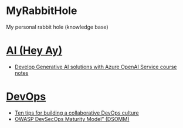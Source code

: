 # MyRabbitHole

My personal rabbit hole (knowledge base)

# [AI (Hey Ay)](./Posts/AI/)
* [Develop Generative AI solutions with Azure OpenAI Service course notes](./Posts/AI/Azure_OpenAI_Services.md)

# [DevOps](./Posts/DevOps)
* [Ten tips for building a collaborative DevOps culture](./Posts/DevOps/ten_tips_for_building_collaborative_DevOps_culture.md)
* [OWASP DevSecOps Maturity Model” (DSOMM)](./Posts/DevOps/OWASP_Devsecops_Maturity_Model.md)
